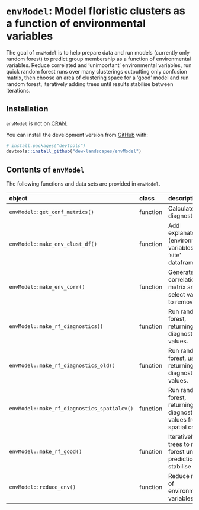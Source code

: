 
<!-- README.md is generated from README.Rmd. Please edit that file -->

# `envModel`: Model floristic clusters as a function of environmental variables

<!-- badges: start -->
<!-- badges: end -->

The goal of `envModel` is to help prepare data and run models (currently
only random forest) to predict group membership as a function of
environmental variables. Reduce correlated and ‘unimportant’
environmental variables, run quick random forest runs over many
clusterings outputting only confusion matrix, then choose an area of
clustering space for a ‘good’ model and run random forest, iteratively
adding trees until results stabilise between iterations.

## Installation

`envModel` is not on [CRAN](https://CRAN.R-project.org).

You can install the development version from
[GitHub](https://github.com/) with:

``` r
# install.packages("devtools")
devtools::install_github("dew-landscapes/envModel")
```

## Contents of `envModel`

The following functions and data sets are provided in `envModel`.

| object                                      | class    | description                                                            |
|:--------------------------------------------|:---------|:-----------------------------------------------------------------------|
| `envModel::get_conf_metrics()`              | function | Calculate diagnostics                                                  |
| `envModel::make_env_clust_df()`             | function | Add explanatory (environmental) variables to ‘site’ dataframe.         |
| `envModel::make_env_corr()`                 | function | Generate correlation matrix and select variables to remove             |
| `envModel::make_rf_diagnostics()`           | function | Run random forest, returning only diagnostic values.                   |
| `envModel::make_rf_diagnostics_old()`       | function | Run random forest, usually returning only diagnostic values.           |
| `envModel::make_rf_diagnostics_spatialcv()` | function | Run random forest, returning only diagnostic values from spatial cross |
| `envModel::make_rf_good()`                  | function | Iteratively add trees to random forest until predictions stabilise     |
| `envModel::reduce_env()`                    | function | Reduce number of environmental variables                               |
